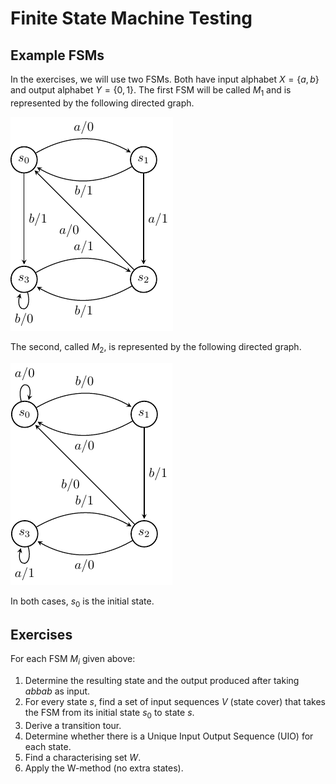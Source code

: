 # Finite State Machine Testing

## Example FSMs

In the exercises, we will use two FSMs. Both have input alphabet
$X = \{a,b\}$ and output alphabet $Y = \{0,1\}$. The first FSM will be
called $M_1$ and is represented by the following directed graph.

![FSM Example 1](example1.png "FSM Example 1")

The second, called $M_2$, is represented by the following directed
graph.

![FSM Example 2](example2.png "FSM Example 2")

In both cases, $s_0$ is the initial state.

## Exercises

For each FSM $M_i$ given above:

1.  Determine the resulting state and the output produced after taking $abbab$ as input.
2.  For every state $s$, find a set of input sequences $V$ (state cover) that takes the FSM from its initial state $s_0$ to state $s$.
3.  Derive a transition tour.
4.  Determine whether there is a Unique Input Output Sequence (UIO) for each state.
5.  Find a characterising set $W$.
6.  Apply the W-method (no extra states).
